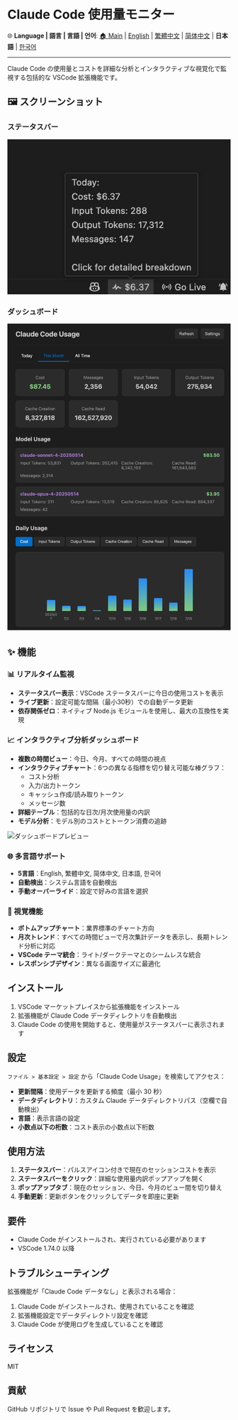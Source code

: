# Claude Code 使用量モニター

🌐 **Language | 語言 | 言語 | 언어**: [🏠 Main](README.md) | [English](README-en.md) | [繁體中文](README-zh-TW.md) | [简体中文](README-zh-CN.md) | **日本語** | [한국어](README-ko.md)

---

Claude Code の使用量とコストを詳細な分析とインタラクティブな視覚化で監視する包括的な VSCode 拡張機能です。

## 🖼️ スクリーンショット

### ステータスバー

![ステータスバープレビュー](https://raw.githubusercontent.com/jack21/ClaudeCodeUsage/refs/heads/main/images/status-bar-preview.jpg)

### ダッシュボード

![ダッシュボードプレビュー](https://raw.githubusercontent.com/jack21/ClaudeCodeUsage/refs/heads/main/images/dashboard-preview.jpg)

## ✨ 機能

### 📊 リアルタイム監視
- **ステータスバー表示**：VSCode ステータスバーに今日の使用コストを表示
- **ライブ更新**：設定可能な間隔（最小30秒）での自動データ更新
- **依存関係ゼロ**：ネイティブ Node.js モジュールを使用し、最大の互換性を実現

### 📈 インタラクティブ分析ダッシュボード
- **複数の時間ビュー**：今日、今月、すべての時間の視点
- **インタラクティブチャート**：6つの異なる指標を切り替え可能な棒グラフ：
  - コスト分析
  - 入力/出力トークン
  - キャッシュ作成/読み取りトークン
  - メッセージ数
- **詳細テーブル**：包括的な日次/月次使用量の内訳
- **モデル分析**：モデル別のコストとトークン消費の追跡

![ダッシュボードプレビュー](images/dashboard-preview.png)

### 🌐 多言語サポート
- **5言語**：English, 繁體中文, 简体中文, 日本語, 한국어
- **自動検出**：システム言語を自動検出
- **手動オーバーライド**：設定で好みの言語を選択

### 🎨 視覚機能
- **ボトムアップチャート**：業界標準のチャート方向
- **月次トレンド**：すべての時間ビューで月次集計データを表示し、長期トレンド分析に対応
- **VSCode テーマ統合**：ライト/ダークテーマとのシームレスな統合
- **レスポンシブデザイン**：異なる画面サイズに最適化

## インストール

1. VSCode マーケットプレイスから拡張機能をインストール
2. 拡張機能が Claude Code データディレクトリを自動検出
3. Claude Code の使用を開始すると、使用量がステータスバーに表示されます

## 設定

`ファイル > 基本設定 > 設定` から「Claude Code Usage」を検索してアクセス：

- **更新間隔**：使用データを更新する頻度（最小 30 秒）
- **データディレクトリ**：カスタム Claude データディレクトリパス（空欄で自動検出）
- **言語**：表示言語の設定
- **小数点以下の桁数**：コスト表示の小数点以下桁数

## 使用方法

1. **ステータスバー**：パルスアイコン付きで現在のセッションコストを表示
2. **ステータスバーをクリック**：詳細な使用量内訳ポップアップを開く
3. **ポップアップタブ**：現在のセッション、今日、今月のビュー間を切り替え
4. **手動更新**：更新ボタンをクリックしてデータを即座に更新

## 要件

- Claude Code がインストールされ、実行されている必要があります
- VSCode 1.74.0 以降

## トラブルシューティング

拡張機能が「Claude Code データなし」と表示される場合：

1. Claude Code がインストールされ、使用されていることを確認
2. 拡張機能設定でデータディレクトリ設定を確認
3. Claude Code が使用ログを生成していることを確認

## ライセンス

MIT

## 貢献

GitHub リポジトリで Issue や Pull Request を歓迎します。